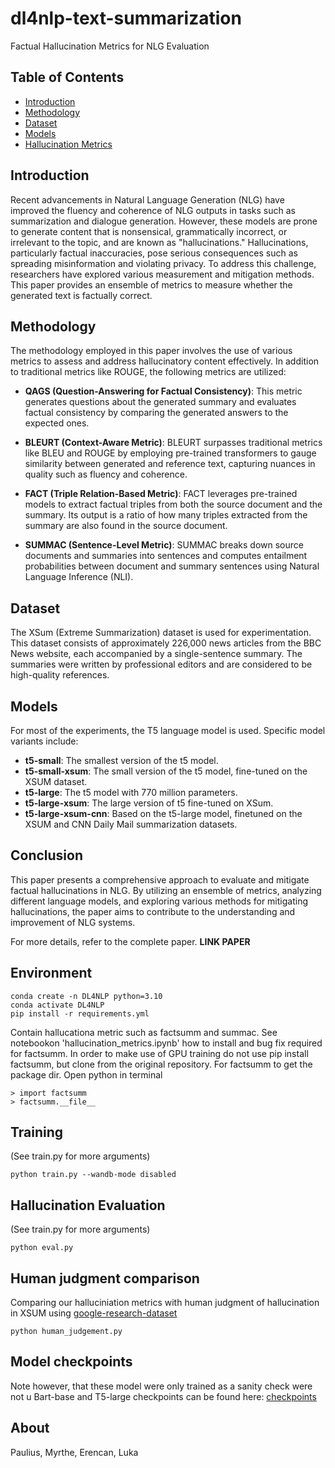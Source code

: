 # dl4nlp-text-summarization
Factual Hallucination Metrics for NLG Evaluation

## Table of Contents
- [Introduction](#introduction)
- [Methodology](#methodology)
- [Dataset](#dataset)
- [Models](#models)
- [Hallucination Metrics](#hallucination-metrics)

## Introduction

Recent advancements in Natural Language Generation (NLG) have improved the fluency and coherence of NLG outputs in tasks such as summarization and dialogue generation. However, these models are prone to generate content that is nonsensical, grammatically incorrect, or irrelevant to the topic, and are known as "hallucinations." Hallucinations, particularly factual inaccuracies, pose serious consequences such as spreading misinformation and violating privacy. To address this challenge, researchers have explored various measurement and mitigation methods. This paper provides an ensemble of metrics to measure whether the generated text is factually correct.

## Methodology

The methodology employed in this paper involves the use of various metrics to assess and address hallucinatory content effectively. In addition to traditional metrics like ROUGE, the following metrics are utilized:

- **QAGS (Question-Answering for Factual Consistency)**: This metric generates questions about the generated summary and evaluates factual consistency by comparing the generated answers to the expected ones.

- **BLEURT (Context-Aware Metric)**: BLEURT surpasses traditional metrics like BLEU and ROUGE by employing pre-trained transformers to gauge similarity between generated and reference text, capturing nuances in quality such as fluency and coherence.

- **FACT (Triple Relation-Based Metric)**: FACT leverages pre-trained models to extract factual triples from both the source document and the summary. Its output is a ratio of how many triples extracted from the summary are also found in the source document.

- **SUMMAC (Sentence-Level Metric)**: SUMMAC breaks down source documents and summaries into sentences and computes entailment probabilities between document and summary sentences using Natural Language Inference (NLI).

## Dataset

The XSum (Extreme Summarization) dataset is used for experimentation. This dataset consists of approximately 226,000 news articles from the BBC News website, each accompanied by a single-sentence summary. The summaries were written by professional editors and are considered to be high-quality references.

## Models

For most of the experiments, the T5 language model is used. Specific model variants include:
- **t5-small**: The smallest version of the t5 model.
- **t5-small-xsum**: The small version of the t5 model, fine-tuned on the XSUM dataset.
- **t5-large**: The t5 model with 770 million parameters.
- **t5-large-xsum**: The large version of t5 fine-tuned on XSum.
- **t5-large-xsum-cnn**: Based on the t5-large model, finetuned on the XSUM and CNN Daily Mail summarization datasets.

## Conclusion

This paper presents a comprehensive approach to evaluate and mitigate factual hallucinations in NLG. By utilizing an ensemble of metrics, analyzing different language models, and exploring various methods for mitigating hallucinations, the paper aims to contribute to the understanding and improvement of NLG systems.

For more details, refer to the complete paper. **LINK PAPER**



## Environment

```
conda create -n DL4NLP python=3.10
conda activate DL4NLP
pip install -r requirements.yml
```

Contain hallucationa metric such as factsumm and summac. See notebookon 'hallucination_metrics.ipynb' how to install and bug fix required for factsumm. In order to make use of GPU training do not use pip install factsumm, but clone from the original repository. For factsumm to get the package dir. Open python in terminal

    > import factsumm
    > factsumm.__file__


## Training
(See train.py for more arguments)

```
python train.py --wandb-mode disabled
```

## Hallucination Evaluation
(See train.py for more arguments)

```
python eval.py 
```

## Human judgment comparison 
Comparing our halluciniation metrics with human judgment of hallucination in XSUM using [google-research-dataset](https://github.com/google-research-datasets/xsum_hallucination_annotations/tree/master)

```
python human_judgement.py 
```

## Model checkpoints
Note however, that these model were only trained as a sanity check were not u
Bart-base and T5-large checkpoints can be found here: [checkpoints](https://drive.google.com/drive/folders/1IF9n4bljNzDUlAX7U54LgtBZWko8z0jO?usp=sharing)

## About
Paulius, Myrthe, Erencan, Luka
